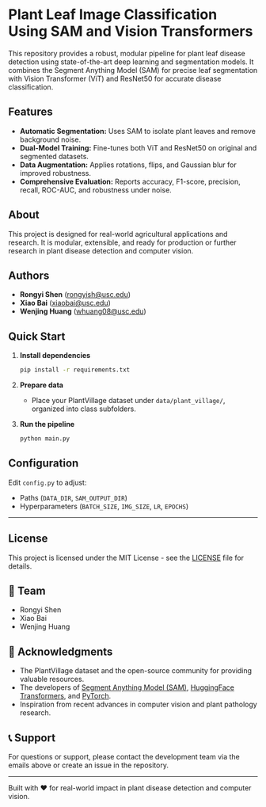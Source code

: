 # Plant Leaf Image Classification Using SAM and Vision Transformers

This repository provides a robust, modular pipeline for plant leaf disease detection using state-of-the-art deep learning and segmentation models. It combines the Segment Anything Model (SAM) for precise leaf segmentation with Vision Transformer (ViT) and ResNet50 for accurate disease classification.

## Features
- **Automatic Segmentation:** Uses SAM to isolate plant leaves and remove background noise.
- **Dual-Model Training:** Fine-tunes both ViT and ResNet50 on original and segmented datasets.
- **Data Augmentation:** Applies rotations, flips, and Gaussian blur for improved robustness.
- **Comprehensive Evaluation:** Reports accuracy, F1-score, precision, recall, ROC-AUC, and robustness under noise.

## About
This project is designed for real-world agricultural applications and research. It is modular, extensible, and ready for production or further research in plant disease detection and computer vision.

## Authors
- **Rongyi Shen** ([rongyish@usc.edu](mailto:rongyish@usc.edu))
- **Xiao Bai** ([xiaobai@usc.edu](mailto:xiaobai@usc.edu))
- **Wenjing Huang** ([whuang08@usc.edu](mailto:whuang08@usc.edu))

## Quick Start

1. **Install dependencies**
   ```bash
   pip install -r requirements.txt
   ```

2. **Prepare data**
   - Place your PlantVillage dataset under `data/plant_village/`, organized into class subfolders.

3. **Run the pipeline**
   ```bash
   python main.py
   ```

## Configuration
Edit `config.py` to adjust:
- Paths (`DATA_DIR`, `SAM_OUTPUT_DIR`)
- Hyperparameters (`BATCH_SIZE`, `IMG_SIZE`, `LR`, `EPOCHS`)

---

## License
This project is licensed under the MIT License - see the [LICENSE](LICENSE) file for details.

## 👥 Team
- Rongyi Shen
- Xiao Bai
- Wenjing Huang

## 🙏 Acknowledgments
- The PlantVillage dataset and the open-source community for providing valuable resources.
- The developers of [Segment Anything Model (SAM)](https://github.com/facebookresearch/segment-anything), [HuggingFace Transformers](https://huggingface.co/docs/transformers/index), and [PyTorch](https://pytorch.org/).
- Inspiration from recent advances in computer vision and plant pathology research.

## 📞 Support
For questions or support, please contact the development team via the emails above or create an issue in the repository.

---

Built with ❤️ for real-world impact in plant disease detection and computer vision. 